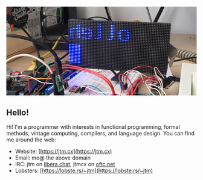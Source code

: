 <p align="center">
  <img src="images/adadisp.png" width="600px">
</p>

## Hello!

Hi! I'm a programmer with interests in functional programming,
formal methods, vintage computing, compilers, and language design. You
can find me around the web:

  - Website: [https://jtm.cx](https://jtm.cx)
  - Email: me@ the above domain
  - IRC: jtm on [libera.chat](https://libera.chat), jtmcx on [oftc.net](https://www.oftc.net)
  - Lobsters: [https://lobste.rs/~jtm](https://lobste.rs/~jtm)
